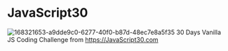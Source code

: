 # JavaScript30
![168321653-a9dde9c0-6277-40f0-b87d-48ec7e8a5f35](https://user-images.githubusercontent.com/84692068/168930090-2567e14c-4be0-43da-8604-416d55f4461e.png)
30 Days Vanilla JS Coding Challenge from https://JavaScript30.com
